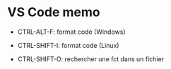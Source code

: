 # VS Code memo

* CTRL-ALT-F: format code (Windows)
* CTRL-SHIFT-I: format code (Linux)

* CTRL-SHIFT-O: rechercher une fct dans un fichier

